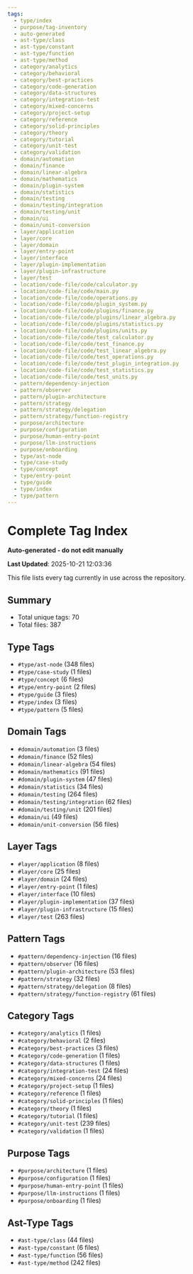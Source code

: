 ```yaml
---
tags:
  - type/index
  - purpose/tag-inventory
  - auto-generated
  - ast-type/class
  - ast-type/constant
  - ast-type/function
  - ast-type/method
  - category/analytics
  - category/behavioral
  - category/best-practices
  - category/code-generation
  - category/data-structures
  - category/integration-test
  - category/mixed-concerns
  - category/project-setup
  - category/reference
  - category/solid-principles
  - category/theory
  - category/tutorial
  - category/unit-test
  - category/validation
  - domain/automation
  - domain/finance
  - domain/linear-algebra
  - domain/mathematics
  - domain/plugin-system
  - domain/statistics
  - domain/testing
  - domain/testing/integration
  - domain/testing/unit
  - domain/ui
  - domain/unit-conversion
  - layer/application
  - layer/core
  - layer/domain
  - layer/entry-point
  - layer/interface
  - layer/plugin-implementation
  - layer/plugin-infrastructure
  - layer/test
  - location/code-file/code/calculator.py
  - location/code-file/code/main.py
  - location/code-file/code/operations.py
  - location/code-file/code/plugin_system.py
  - location/code-file/code/plugins/finance.py
  - location/code-file/code/plugins/linear_algebra.py
  - location/code-file/code/plugins/statistics.py
  - location/code-file/code/plugins/units.py
  - location/code-file/code/test_calculator.py
  - location/code-file/code/test_finance.py
  - location/code-file/code/test_linear_algebra.py
  - location/code-file/code/test_operations.py
  - location/code-file/code/test_plugin_integration.py
  - location/code-file/code/test_statistics.py
  - location/code-file/code/test_units.py
  - pattern/dependency-injection
  - pattern/observer
  - pattern/plugin-architecture
  - pattern/strategy
  - pattern/strategy/delegation
  - pattern/strategy/function-registry
  - purpose/architecture
  - purpose/configuration
  - purpose/human-entry-point
  - purpose/llm-instructions
  - purpose/onboarding
  - type/ast-node
  - type/case-study
  - type/concept
  - type/entry-point
  - type/guide
  - type/index
  - type/pattern
---
```


# Complete Tag Index

**Auto-generated - do not edit manually**

**Last Updated**: 2025-10-21 12:03:36

This file lists every tag currently in use across the repository.

## Summary

- Total unique tags: 70
- Total files: 387

## Type Tags

- `#type/ast-node` (348 files)
- `#type/case-study` (1 files)
- `#type/concept` (6 files)
- `#type/entry-point` (2 files)
- `#type/guide` (3 files)
- `#type/index` (3 files)
- `#type/pattern` (5 files)

## Domain Tags

- `#domain/automation` (3 files)
- `#domain/finance` (52 files)
- `#domain/linear-algebra` (54 files)
- `#domain/mathematics` (91 files)
- `#domain/plugin-system` (47 files)
- `#domain/statistics` (34 files)
- `#domain/testing` (264 files)
- `#domain/testing/integration` (62 files)
- `#domain/testing/unit` (201 files)
- `#domain/ui` (49 files)
- `#domain/unit-conversion` (56 files)

## Layer Tags

- `#layer/application` (8 files)
- `#layer/core` (25 files)
- `#layer/domain` (24 files)
- `#layer/entry-point` (1 files)
- `#layer/interface` (10 files)
- `#layer/plugin-implementation` (37 files)
- `#layer/plugin-infrastructure` (15 files)
- `#layer/test` (263 files)

## Pattern Tags

- `#pattern/dependency-injection` (16 files)
- `#pattern/observer` (16 files)
- `#pattern/plugin-architecture` (53 files)
- `#pattern/strategy` (32 files)
- `#pattern/strategy/delegation` (8 files)
- `#pattern/strategy/function-registry` (61 files)

## Category Tags

- `#category/analytics` (1 files)
- `#category/behavioral` (2 files)
- `#category/best-practices` (3 files)
- `#category/code-generation` (1 files)
- `#category/data-structures` (1 files)
- `#category/integration-test` (24 files)
- `#category/mixed-concerns` (24 files)
- `#category/project-setup` (1 files)
- `#category/reference` (1 files)
- `#category/solid-principles` (1 files)
- `#category/theory` (1 files)
- `#category/tutorial` (1 files)
- `#category/unit-test` (239 files)
- `#category/validation` (1 files)

## Purpose Tags

- `#purpose/architecture` (1 files)
- `#purpose/configuration` (1 files)
- `#purpose/human-entry-point` (1 files)
- `#purpose/llm-instructions` (1 files)
- `#purpose/onboarding` (1 files)

## Ast-Type Tags

- `#ast-type/class` (44 files)
- `#ast-type/constant` (6 files)
- `#ast-type/function` (56 files)
- `#ast-type/method` (242 files)
